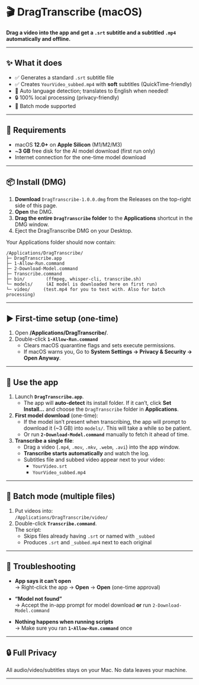 # 🎬 DragTranscribe (macOS)

**Drag a video into the app and get a `.srt` subtitle and a subtitled `.mp4` automatically and offline.**  

---

## ✨ What it does

- ✅ Generates a standard `.srt` subtitle file  
- ✅ Creates `YourVideo_subbed.mp4` with **soft** subtitles (QuickTime-friendly)  
- 🧠 Auto language detection; translates to English when needed!  
- 🔒 100% local processing (privacy-friendly)  
- 🧰 Batch mode supported

---

## 🧩 Requirements

- macOS **12.0+** on **Apple Silicon** (M1/M2/M3)  
- ~**3 GB** free disk for the AI model download (first run only)  
- Internet connection for the one-time model download

---

## 📦 Install (DMG)

1. **Download** `DragTranscribe-1.0.0.dmg` from the Releases on the top-right side of this page.
2. **Open** the DMG.
3. **Drag the entire `DragTranscribe` folder** to the **Applications** shortcut in the DMG window.  
4. Eject the DragTranscribe DMG on your Desktop.

Your Applications folder should now contain:

```
/Applications/DragTranscribe/
├─ DragTranscribe.app
├─ 1-Allow-Run.command
├─ 2-Download-Model.command
├─ Transcribe.command
├─ bin/        (ffmpeg, whisper-cli, transcribe.sh)
└─ models/     (AI model is downloaded here on first run)
└─ video/     (test.mp4 for you to test with. Also for batch processing)
```

---

## ▶️ First-time setup (one-time)

1. Open **/Applications/DragTranscribe/**.
2. Double-click **`1-Allow-Run.command`**  
   - Clears macOS quarantine flags and sets execute permissions.
   - If macOS warns you, Go to **System Settings → Privacy & Security → Open Anyway**.
---

## 🚀 Use the app

1. Launch **`DragTranscribe.app`**.  
   - The app will **auto-detect** its install folder. If it can’t, click **Set Install…** and choose the `DragTranscribe` folder in **Applications**.
2. **First model download** (one-time):
   - If the model isn’t present when transcribing, the app will prompt to download it (~3 GB) into `models/`. This will take a while so be patient.
   - Or run **`2-Download-Model.command`** manually to fetch it ahead of time.
3. **Transcribe a single file**:
   - Drag a video (`.mp4`, `.mov`, `.mkv`, `.webm`, `.avi`) into the app window.
   - **Transcribe starts automatically** and watch the log.
   - Subtitles file and subbed video appear next to your video:
     - `YourVideo.srt`
     - `YourVideo_subbed.mp4`

---

## 📁 Batch mode (multiple files)

1. Put videos into:  
   `/Applications/DragTranscribe/video/`
2. Double-click **`Transcribe.command`**.  
   The script:
   - Skips files already having `.srt` or named with `_subbed`
   - Produces `.srt` and `_subbed.mp4` next to each original

---

## 🔧 Troubleshooting

- **App says it can’t open**  
  → Right-click the app → **Open** → **Open** (one-time approval)

- **“Model not found”**  
  → Accept the in-app prompt for model download **or** run `2-Download-Model.command`

- **Nothing happens when running scripts**  
  → Make sure you ran **`1-Allow-Run.command`** once

---

## 🔒 Full Privacy

All audio/video/subtitles stays on your Mac. No data leaves your machine.

---
